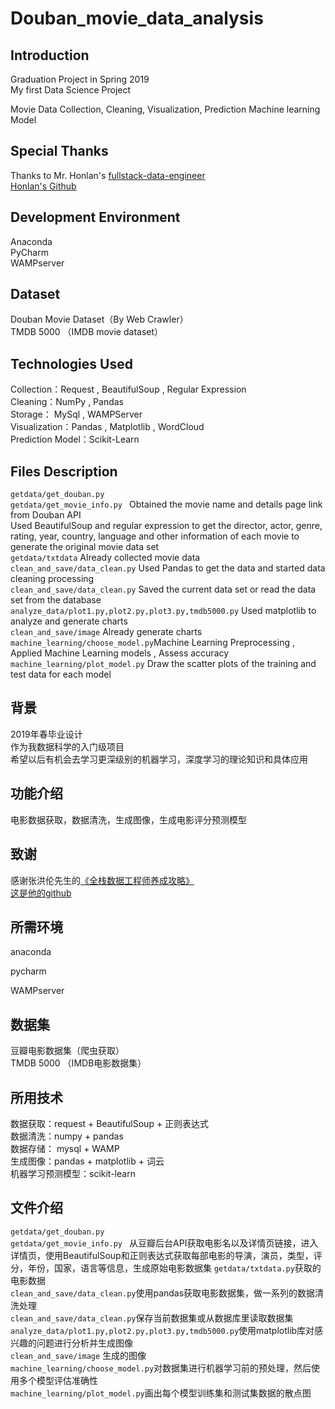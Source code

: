 # Douban_movie_data_analysis


Introduction
-------
Graduation Project in Spring 2019  
My first Data Science Project  
  
Movie Data Collection, Cleaning, Visualization,  Prediction Machine learning Model

Special Thanks
------
Thanks to Mr. Honlan's [fullstack-data-engineer](https://github.com/Honlan/fullstack-data-engineer)  
[Honlan's Github](https://github.com/Honlan)

Development Environment
----
Anaconda  
PyCharm   
WAMPserver  

Dataset
----
Douban Movie Dataset（By Web Crawler）   
TMDB 5000  （IMDB movie dataset）  

Technologies Used
----
Collection：Request , BeautifulSoup , Regular Expression  
Cleaning：NumPy , Pandas   
Storage： MySql , WAMPServer  
Visualization：Pandas , Matplotlib , WordCloud  
Prediction Model：Scikit-Learn  


Files Description
----

`getdata/get_douban.py `  
`getdata/get_movie_info.py ` 
Obtained the movie name and details page link from Douban API  
Used BeautifulSoup and regular expression to get the director, actor, genre, rating, year, country, language and other information of each movie to generate the original movie data set  
`getdata/txtdata`  Already collected movie data  
`clean_and_save/data_clean.py` Used Pandas to get the data and started data cleaning processing  
`clean_and_save/data_clean.py` Saved the current data set or read the data set from the database  
`analyze_data/plot1.py,plot2.py,plot3.py,tmdb5000.py` Used matplotlib to analyze and generate charts  
`clean_and_save/image` Already generate charts   
`machine_learning/choose_model.py`Machine Learning Preprocessing , Applied Machine Learning models , Assess accuracy  
`machine_learning/plot_model.py` Draw the scatter plots of the training and test data for each model  









背景
-------
2019年春毕业设计  
作为我数据科学的入门级项目  
希望以后有机会去学习更深级别的机器学习，深度学习的理论知识和具体应用  

功能介绍
--------
电影数据获取，数据清洗，生成图像，生成电影评分预测模型  

致谢
------
感谢张洪伦先生的[《全栈数据工程师养成攻略》](https://study.163.com/course/introduction.htm?courseId=1003520028&_trace_c_p_k2_=8b69b2c7cb8d4907ab91750cfb537e9b)  
[这是他的github](https://github.com/Honlan)

所需环境
----
anaconda  

pycharm  

WAMPserver

数据集
----
豆瓣电影数据集（爬虫获取）   
TMDB 5000  （IMDB电影数据集）  

所用技术
----
数据获取：request + BeautifulSoup + 正则表达式  
数据清洗：numpy + pandas   
数据存储： mysql + WAMP   
生成图像：pandas + matplotlib + 词云  
机器学习预测模型：scikit-learn  


文件介绍
----

`getdata/get_douban.py `  
`getdata/get_movie_info.py ` 
从豆瓣后台API获取电影名以及详情页链接，进入详情页，使用BeautifulSoup和正则表达式获取每部电影的导演，演员，类型，评分，年份，国家，语言等信息，生成原始电影数据集 
`getdata/txtdata.py`获取的电影数据  
`clean_and_save/data_clean.py`使用pandas获取电影数据集，做一系列的数据清洗处理  
`clean_and_save/data_clean.py`保存当前数据集或从数据库里读取数据集  
`analyze_data/plot1.py,plot2.py,plot3.py,tmdb5000.py`使用matplotlib库对感兴趣的问题进行分析并生成图像  
`clean_and_save/image` 生成的图像  
`machine_learning/choose_model.py`对数据集进行机器学习前的预处理，然后使用多个模型评估准确性  
`machine_learning/plot_model.py`画出每个模型训练集和测试集数据的散点图  



